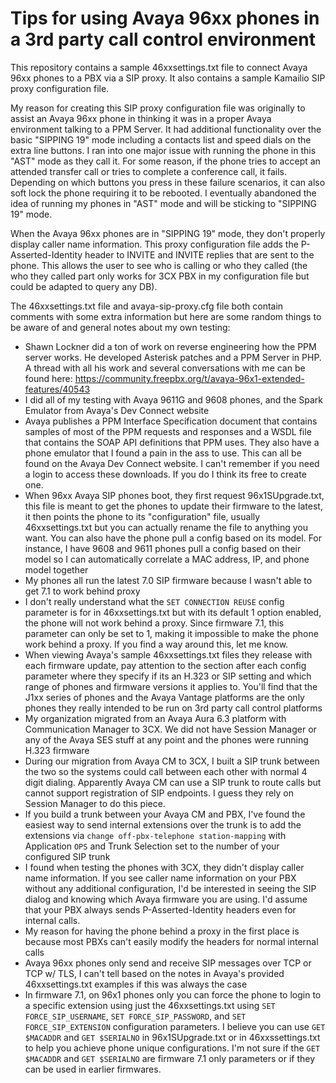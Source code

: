 # Tips for using Avaya 96xx phones in a 3rd party call control environment

This repository contains a sample 46xxsettings.txt file to connect Avaya 96xx phones to a PBX via a SIP proxy.  It also contains a sample Kamailio SIP proxy configuration file.

My reason for creating this SIP proxy configuration file was originally to assist an Avaya 96xx phone in thinking it was in a proper Avaya environment talking to a PPM Server.  It had additional functionality over the basic "SIPPING 19" mode including a contacts list and speed dials on the extra line buttons.  I ran into one major issue with running the phone in this "AST" mode as they call it.  For some reason, if the phone tries to accept an attended transfer call or tries to complete a conference call, it fails.  Depending on which buttons you press in these failure scenarios, it can also soft lock the phone requiring it to be rebooted.  I eventually abandoned the idea of running my phones in "AST" mode and will be sticking to "SIPPING 19" mode.

When the Avaya 96xx phones are in "SIPPING 19" mode, they don't properly display caller name information.  This proxy configuration file adds the P-Asserted-Identity header to INVITE and INVITE replies that are sent to the phone. This allows the user to see who is calling or who they called (the who they called part only works for 3CX PBX in my configuration file but could be adapted to query any DB).

The 46xxsettings.txt file and avaya-sip-proxy.cfg file both contain comments with some extra information but here are some random things to be aware of and general notes about my own testing:
* Shawn Lockner did a ton of work on reverse engineering how the PPM server works.  He developed Asterisk patches and a PPM Server in PHP.  A thread with all his work and several conversations with me can be found here: https://community.freepbx.org/t/avaya-96x1-extended-features/40543
* I did all of my testing with Avaya 9611G and 9608 phones, and the Spark Emulator from Avaya's Dev Connect website
* Avaya publishes a PPM Interface Specification document that contains samples of most of the PPM requests and responses and a WSDL file that contains the SOAP API definitions that PPM uses.  They also have a phone emulator that I found a pain in the ass to use.  This can all be found on the Avaya Dev Connect website.  I can't remember if you need a login to access these downloads.  If you do I think its free to create one.
* When 96xx Avaya SIP phones boot, they first request 96x1SUpgrade.txt, this file is meant to get the phones to update their firmware to the latest, it then points the phone to its "configuration" file, usually 46xxsettings.txt but you can actually rename the file to anything you want.  You can also have the phone pull a config based on its model.  For instance, I have 9608 and 9611 phones pull a config based on their model so I can automatically correlate a MAC address, IP, and phone model together
* My phones all run the latest 7.0 SIP firmware because I wasn't able to get 7.1 to work behind proxy
* I don't really understand what the `SET CONNECTION REUSE` config parameter is for in 46xxsettings.txt but with its default 1 option enabled, the phone will not work behind a proxy.  Since firmware 7.1, this parameter can only be set to 1, making it impossible to make the phone work behind a proxy.  If you find a way around this, let me know.
* When viewing Avaya's sample 46xxsettings.txt files they release with each firmware update, pay attention to the section after each config parameter where they specify if its an H.323 or SIP setting and which range of phones and firmware versions it applies to.  You'll find that the J1xx series of phones and the Avaya Vantage platforms are the only phones they really intended to be run on 3rd party call control platforms
* My organization migrated from an Avaya Aura 6.3 platform with Communication Manager to 3CX.  We did not have Session Manager or any of the Avaya SES stuff at any point and the phones were running H.323 firmware
* During our migration from Avaya CM to 3CX, I built a SIP trunk between the two so the systems could call between each other with normal 4 digit dialing.  Apparently Avaya CM can use a SIP trunk to route calls but cannot support registration of SIP endpoints.  I guess they rely on Session Manager to do this piece.
* If you build a trunk between your Avaya CM and PBX, I've found the easiest way to send internal extensions over the trunk is to add the extensions via `change off-pbx-telephone station-mapping` with Application `OPS` and Trunk Selection set to the number of your configured SIP trunk
* I found when testing the phones with 3CX, they didn't display caller name information.  If you see caller name information on your PBX without any additional configuration, I'd be interested in seeing the SIP dialog and knowing which Avaya firmware you are using.  I'd assume that your PBX always sends P-Asserted-Identity headers even for internal calls.
* My reason for having the phone behind a proxy in the first place is because most PBXs can't easily modify the headers for normal internal calls
* Avaya 96xx phones only send and receive SIP messages over TCP or TCP w/ TLS, I can't tell based on the notes in Avaya's provided 46xxsettings.txt examples if this was always the case
* In firmware 7.1, on 96x1 phones only you can force the phone to login to a specific extension using just the 46xxsettings.txt using `SET FORCE_SIP_USERNAME`, `SET FORCE_SIP_PASSWORD`, and `SET FORCE_SIP_EXTENSION` configuration parameters.  I believe you can use `GET $MACADDR` and `GET $SERIALNO` in 96x1SUpgrade.txt or in 46xxssettings.txt to help you achieve phone unique configurations.  I'm not sure if the `GET $MACADDR` and `GET $SERIALNO` are firmware 7.1 only parameters or if they can be used in earlier firmwares.
